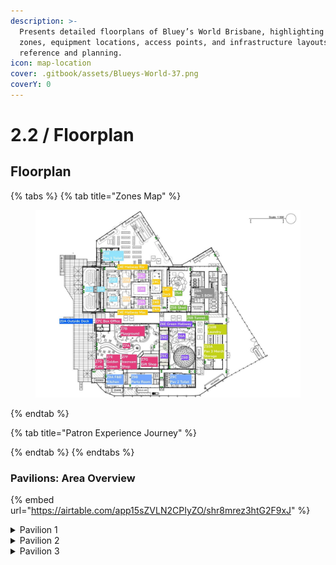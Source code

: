 ```yaml
---
description: >-
  Presents detailed floorplans of Bluey’s World Brisbane, highlighting technical
  zones, equipment locations, access points, and infrastructure layouts for
  reference and planning.
icon: map-location
cover: .gitbook/assets/Blueys-World-37.png
coverY: 0
---
```


# 2.2 / Floorplan

## Floorplan

{% tabs %}
{% tab title="Zones Map" %}
<figure><img src=".gitbook/assets/WhatsApp Image 2025-05-07 at 12.05.01.jpeg" alt=""><figcaption></figcaption></figure>
{% endtab %}

{% tab title="Patron Experience Journey" %}

{% endtab %}
{% endtabs %}

### Pavilions: Area Overview

{% embed url="https://airtable.com/app15sZVLN2CPIyZO/shr8mrez3htG2F9xJ" %}

<details>

<summary>Pavilion 1</summary>

* Patron Entrance

- Patron Toilets

* Experience:
  * Living Room (Riverside and MacArthur)
  * Cubby (Riverside and MacArthur)
  * Bedroom (Riverside and MacArthur)
  * Chattermax
  * Playroom
  * Kitchen
  * Backyard

- Tech Nooks:
  * Hallway Nook
  * Livingroom Nook
  * Cubby Nook
  * Server Room

* BOH:
  * First Aid
  * Meeting Rooms
  * HODs Office
  * Wardrobe
  * Tech Store
  * Warm-Up Area
  * Store
  * Kitchen and Green Room

</details>

<details>

<summary>Pavilion 2</summary>

* Experience:
  * Creek
  * Dome
  * Meet & Greet x 2

- FOH Neighbourhood:
  * Merch
  * Cafe and Ice Cream Parlour
  * Playground
  * Info Booth
  * Patron Toilets and Parent's Room

* Tech Nooks
  * Meet and Greet Nook
  * Dome Nook
  * Merch Nook
  * Info Booth Nook

- BOH:
  * Food And Beverage (including Kitchen)
  * Party Rooms 1 and 2
  * First Aid
  * Cleaning Store

</details>

<details>

<summary>Pavilion 3</summary>

* Merch store

- Merch racking

* Deliveries landing zone

- Deliveries cool room

* Laundry area

</details>
